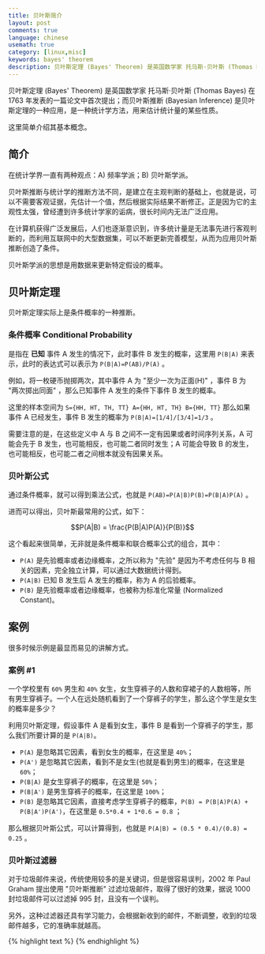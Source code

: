 ```yaml
---
title: 贝叶斯简介
layout: post
comments: true
language: chinese
usemath: true
category: [linux,misc]
keywords: bayes' theorem
description: 贝叶斯定理 (Bayes' Theorem) 是英国数学家 托马斯·贝叶斯 (Thomas Bayes) 在 1763 年发表的一篇论文中首次提出；而贝叶斯推断 (Bayesian Inference) 是贝叶斯定理的一种应用，是一种统计学方法，用来估计统计量的某些性质。 这里简单介绍其基本概念。
---
```


贝叶斯定理 (Bayes' Theorem) 是英国数学家 托马斯·贝叶斯 (Thomas Bayes) 在 1763 年发表的一篇论文中首次提出；而贝叶斯推断 (Bayesian Inference) 是贝叶斯定理的一种应用，是一种统计学方法，用来估计统计量的某些性质。

这里简单介绍其基本概念。

<!-- more -->

## 简介

在统计学界一直有两种观点：A) 频率学派；B) 贝叶斯学派。

贝叶斯推断与统计学的推断方法不同，是建立在主观判断的基础上，也就是说，可以不需要客观证据，先估计一个值，然后根据实际结果不断修正。正是因为它的主观性太强，曾经遭到许多统计学家的诟病，很长时间内无法广泛应用。

在计算机获得广泛发展后，人们也逐渐意识到，许多统计量是无法事先进行客观判断的，而利用互联网中的大型数据集，可以不断更新完善模型，从而为应用贝叶斯推断创造了条件。

贝叶斯学派的思想是用数据来更新特定假设的概率。

## 贝叶斯定理

贝叶斯定理实际上是条件概率的一种推断。

### 条件概率 Conditional Probability

是指在 **已知** 事件 A 发生的情况下，此时事件 B 发生的概率，这里用 `P(B|A)` 来表示，此时的表达式可以表示为 `P(B|A)=P(AB)/P(A)` 。

例如，将一枚硬币抛掷两次，其中事件 A 为 "至少一次为正面(H)" ，事件 B 为 "两次掷出同面" ，那么已知事件 A 发生的条件下事件 B 发生的概率。

这里的样本空间为 `S={HH, HT, TH, TT} A={HH, HT, TH} B={HH, TT}` 那么如果事件 A 已经发生，事件 B 发生的概率为 `P(B|A)=[1/4]/[3/4]=1/3` 。

需要注意的是，在这些定义中 A 与 B 之间不一定有因果或者时间序列关系，A 可能会先于 B 发生，也可能相反，也可能二者同时发生；A 可能会导致 B 的发生，也可能相反，也可能二者之间根本就没有因果关系。

<!--
如果要考虑一些可能是新的信息的概率条件性可以通过贝叶斯定理实现，也就是说，如果已经确定 B 发生了，那么 A 发生的概率应该是 `P(AB)/P(A)` 。
-->

### 贝叶斯公式

通过条件概率，就可以得到乘法公式，也就是 `P(AB)=P(A|B)P(B)=P(B|A)P(A)` 。

进而可以得出，贝叶斯最常用的公式，如下：

$$P(A|B) = \frac{P(B|A)P(A)}{P(B)}$$

这个看起来很简单，无非就是条件概率和联合概率公式的组合，其中：

* `P(A)` 是先验概率或者边缘概率，之所以称为 "先验" 是因为不考虑任何与 B 相关的因素，完全独立计算，可以通过大数据统计得到。
* `P(A|B)` 已知 B 发生后 A 发生的概率，称为 A 的后验概率。
* `P(B)` 是先验概率或者边缘概率，也被称为标准化常量 (Normalized Constant)。

<!--
按这些术语，Bayes法则可表述为：
后验概率 = (似然度 * 先验概率)/标准化常量 也就是说，后验概率与先验概率和似然度的乘积成正比。
另外，比例Pr(B|A)/Pr(B)也有时被称作标准似然度（standardised likelihood），Bayes法则可表述为：
后验概率 = 标准似然度 * 先验概率
要理解贝叶斯推断，必须先理解贝叶斯定理。后者实际上就是计算"条件概率"的公式。


如果把 P(B) 展开，可以得到如下的公式。

$$P(A|B) = {P(B|A)P(A)}/{P(B|A)P(A) + P(B|A')P(A')}$$

其中 `P(A')` 表示非 `A` 的概率，其实后面的公式在实际使用时可能会更多。


全概率公式、贝叶斯公式推导
https://www.cnblogs.com/ohshit/p/5629581.html
http://www.ruanyifeng.com/blog/2011/08/bayesian_inference_part_one.html

通过贝叶斯公式，可以明确告知我们如何利用新证据修改已有的看法。

最通俗的讲解
https://www.jianshu.com/p/d9757860c4f8
最经典的故障预测的案例
https://www.matongxue.com/madocs/279.html

排列和组合详解
https://zhuanlan.zhihu.com/p/41855459
https://seeing-theory.brown.edu/compound-probability/index.html
-->

## 案例

很多时候示例是最显而易见的讲解方式。

### 案例 #1

一个学校里有 `60%` 男生和 `40%` 女生，女生穿裤子的人数和穿裙子的人数相等，所有男生穿裤子。一个人在远处随机看到了一个穿裤子的学生，那么这个学生是女生的概率是多少？

利用贝叶斯定理，假设事件 A 是看到女生，事件 B 是看到一个穿裤子的学生，那么我们所要计算的是 `P(A|B)`。

* `P(A)` 是忽略其它因素，看到女生的概率，在这里是 `40%`；
* `P(A')` 是忽略其它因素，看到不是女生(也就是看到男生)的概率，在这里是 `60%`；
* `P(B|A)` 是女生穿裤子的概率，在这里是 `50%`；
* `P(B|A')` 是男生穿裤子的概率，在这里是 `100%`；
* `P(B)` 是忽略其它因素，直接考虑学生穿裤子的概率，`P(B) = P(B|A)P(A) + P(B|A')P(A')`，在这里是 `0.5*0.4 + 1*0.6 = 0.8` ；

那么根据贝叶斯公式，可以计算得到，也就是 `P(A|B) = (0.5 * 0.4)/(0.8) = 0.25` 。

### 贝叶斯过滤器

对于垃圾邮件来说，传统使用较多的是关键词，但是很容易误判，2002 年 Paul Graham 提出使用 "贝叶斯推断" 过滤垃圾邮件，取得了很好的效果，据说 1000 封垃圾邮件可以过滤掉 995 封，且没有一个误判。

另外，这种过滤器还具有学习能力，会根据新收到的邮件，不断调整，收到的垃圾邮件越多，它的准确率就越高。

<!--


## 其它

### 常见概念

一些常见而且容易混淆的概念，例如先验概率、后验概率、似然概率、条件概率、贝叶斯、最大似然估计、最大后验概率估计。

#### 先验概率

事件发生前的预判概率，一般可以是基于历史数据的统计，可以由背景常识得出，可以通过推理计算，也可以是人的主观观点给出，一般都是单独事件概率。

#### 后验概率

事件发生后求的反向条件概率，或者说，是基于先验概率求得的反向条件概率。

#### 条件概率

一个事件发生后另一个事件发生的概率。

#### 贝叶斯公式

P(A|B) = {P(B|A)P(A)}/P(B)

其中定义如下：

* `P(A|B)` 是后验概率，也就是最终求解的目标；
* `P(B|A)` 是条件概率，也叫作似然概率，通常是通过历史数据统计得到，一般不把它叫做先验概率，但从定义上也符合先验定义。
* `P(A)` 先验概率，一般都是人主观给出的，贝叶斯中的先验概率一般特指它。
* `P(B)` 其实也是先验概率，只是在贝叶斯的很多应用中不重要(因为只要最大后验不求绝对值)，需要时往往用全概率公式计算得到。





http://www.ruanyifeng.com/blog/2011/08/bayesian_inference_part_two.html
-->

{% highlight text %}
{% endhighlight %}
